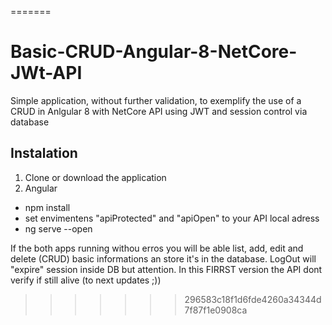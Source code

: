 
=======
# Basic-CRUD-Angular-8-NetCore-JWt-API
Simple application, without further validation, to exemplify the use of a CRUD in Anlgular 8 with NetCore API using JWT and session control via database

## Instalation
1. Clone or download the application
2. Angular
- npm install
- set envimentens "apiProtected" and "apiOpen" to your API local adress 
- ng serve --open

If the both apps running withou erros you will be able list, add, edit and delete (CRUD) basic informations an store it's in the database. LogOut will "expire" session inside DB but attention. In this FIRRST version the API dont verify if still alive (to next updates ;))
>>>>>>> 296583c18f1d6fde4260a34344d7f87f1e0908ca

